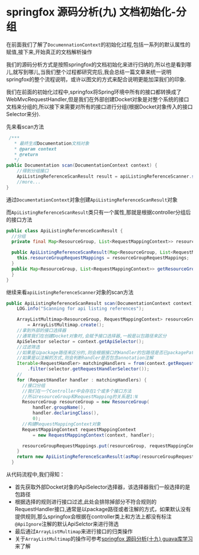 # springfox 源码分析(九) 文档初始化-分组


在前面我们了解了`DocumennationContext`的初始化过程,包括一系列的默认属性的赋值,接下来,开始真正的文档解析操作

我们的源码分析方式是按照springfox的文档初始化来进行归纳的,所以也是看到哪儿,就写到哪儿,当我们整个过程都研究完后,我会总结一篇文章来统一说明springfox的整个流程说明，或许以图文的方式来配合说明更能加深我们的印象.

我们在前面的初始化过程中,springfox将Spring环境中所有的接口都转换成了WebMvcRequestHandler,但是我们在外部创建Docket对象是对整个系统的接口文档来分组的,所以接下来需要对所有的接口进行分组(根据Docket对象传入的接口Selector来分).

先来看scan方法

```java
 /***
   * 最终生成Documentation文档对象
   * @param context
   * @return
   */
public Documentation scan(DocumentationContext context) {
    //得到分组接口
    ApiListingReferenceScanResult result = apiListingReferenceScanner.scan(context);
	//more...
}
```

通过`DocumentationContext`对象创建`ApiListingReferenceScanResult`对象

而`ApiListingReferenceScanResult`类只有一个属性,那就是根据controller分组后的接口方法

```java
public class ApiListingReferenceScanResult {
  //分组
  private final Map<ResourceGroup, List<RequestMappingContext>> resourceGroupRequestMappings;

  public ApiListingReferenceScanResult(Map<ResourceGroup, List<RequestMappingContext>> resourceGroupRequestMappings) {
    this.resourceGroupRequestMappings = resourceGroupRequestMappings;
  }
  public Map<ResourceGroup, List<RequestMappingContext>> getResourceGroupRequestMappings() {			        return resourceGroupRequestMappings;
  }
}
```

继续来看`apiListingReferenceScanner`对象的scan方法

```java
public ApiListingReferenceScanResult scan(DocumentationContext context) {
    LOG.info("Scanning for api listing references");

    ArrayListMultimap<ResourceGroup, RequestMappingContext> resourceGroupRequestMappings
        = ArrayListMultimap.create();
    //拿到外部的接口选择器
    //通常我们在创建Docket对象时,会赋予接口选择器,一般是以包路径来区分
    ApiSelector selector = context.getApiSelector();
    //过滤筛选
    //如果是以package路径来区分的,则会根据接口的Handler的包路径是否已packagePath开始来进行匹配
    //如果是以注解的方式,则会判断handler是否包含annotation注解
    Iterable<RequestHandler> matchingHandlers = from(context.getRequestHandlers())
        .filter(selector.getRequestHandlerSelector());
    //
    for (RequestHandler handler : matchingHandlers) {
      //接口分组
      //我们在一个Controller中会存在1个或多个接口方法
      //所以resourceGroup和RequestMapping的关系是1:N
      ResourceGroup resourceGroup = new ResourceGroup(
          handler.groupName(),
          handler.declaringClass(),
          0);
      //构建RequestMappingContext对象
      RequestMappingContext requestMappingContext
          = new RequestMappingContext(context, handler);

      resourceGroupRequestMappings.put(resourceGroup, requestMappingContext);
    }
    return new ApiListingReferenceScanResult(asMap(resourceGroupRequestMappings));
  }
```

从代码流程中,我们得知：

- 首先获取外部Docket对象的ApiSelector选择器，该选择器我们一般选择的是包路径
- 根据选择的规则进行接口过滤,此处会排除掉部分不符合规则的RequestHandler接口,通常是以package路径或者注解的方式，如果默认没有提供规则,那么springfox会根据在controller类上和方法上都没有标注`@ApiIgnore`注解的默认ApiSelctor来进行筛选
- 最后通过`ArrayListMultimap`来进行接口的归类操作
- 关于`ArrayListMultimap`的操作可参考[springfox 源码分析(十九) guava库学习](springfox19)来了解